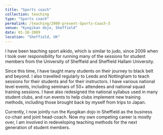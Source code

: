 ```yaml
---
title: "Sports coach"
collection: teaching
type: "Sports coach"
permalink: /teaching/2009-present-Sports-Coach-5
venue: "Kyogikan dojo, Sheffield"
date: 01-10-2009
location: "Sheffield, UK"
---
```


I have been teaching sport aikido, which is similar to judo, since 2009 when I took over responsibility for running many of the sessions for student members from the University of Sheffield and Sheffield Hallam University.

Since this time, I have taught many students on their journey to black belt and beyond. I also travelled regularly to Leeds and Nottingham to teach sessions for their students and for their instructors. I have various national level events, including seminars of 50+ attendees and national squad training sessions. I have also redesigned the national syllabus used in many student clubs, and run events to help clubs implement new training methods, including those brought back by myself from trips to Japan.

Currently, I now jointly run the Kyogikan dojo in Sheffield as the business co-chair and joint head-coach. Now my own competing career is mostly over, I am involved in redeveloping teaching methods for the next generation of student members.

